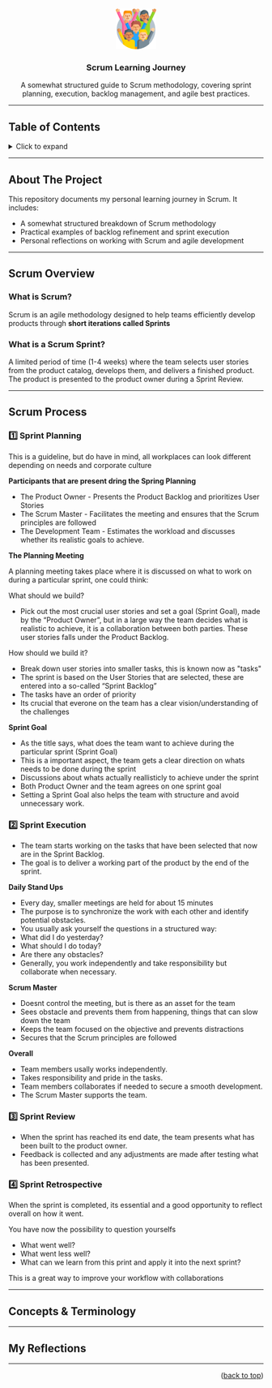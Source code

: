 <a id="readme-top"></a>

<br />
<div align="center">
  <a href="https://github.com/Jeria93/scrum-guide">
    <img src="diversity.png" alt="Logo" width="80" height="80">
  </a>

  <h3 align="center">Scrum Learning Journey</h3>

  <p align="center">
    A somewhat structured guide to Scrum methodology, covering sprint planning, execution, backlog management, and agile best practices.
  </p>
</div>

---
## Table of Contents
<details>
  <summary>Click to expand</summary>
  <ol>
    <li><a href="#about-the-project">About The Project</a></li>
    <li><a href="#scrum-overview">Scrum Overview</a></li>
    <li><a href="#scrum-process">Scrum Process</a>
      <ul>
        <li><a href="#sprint-planning">Sprint Planning</a></li>
        <li><a href="#sprint-execution">Sprint Execution</a></li>
        <li><a href="#sprint-review">Sprint Review</a></li>
        <li><a href="#sprint-retrospective">Sprint Retrospective</a></li>
      </ul>
    </li>
    <li><a href="#concepts-and-terminology">Concepts & Terminology</a></li>
    <li><a href="#my-reflections">My Reflections</a></li>
    <li><a href="#contact">Contact</a></li>
  </ol>
</details>

---
## About The Project
This repository documents my personal learning journey in Scrum. It includes:
- A somewhat structured breakdown of Scrum methodology
- Practical examples of backlog refinement and sprint execution
- Personal reflections on working with Scrum and agile development
---
## Scrum Overview
### What is Scrum?
Scrum is an agile methodology designed to help teams efficiently develop products through **short iterations called Sprints**

### What is a Scrum Sprint?

A limited period of time (1-4 weeks) where the team selects user stories from the product catalog, develops them, and delivers a finished product. The product is presented to the product owner during a Sprint Review.

---
## Scrum Process

### **1️⃣ Sprint Planning**
This is a guideline, but do have in mind, all workplaces can look different depending on needs and corporate culture

**Participants that are present dring the Spring Planning**

- The Product Owner - Presents the Product Backlog and prioritizes User Stories
- The Scrum Master - Facilitates the meeting and ensures that the Scrum principles are followed
- The Development Team - Estimates the workload and discusses whether its realistic goals to achieve.

**The Planning Meeting**

A planning meeting takes place where it is discussed on what to work on during a particular sprint, one could think:

What should we build?
- Pick out the most crucial user stories and set a goal (Sprint Goal), made by the “Product Owner”, but in a large way the team decides what is realistic to achieve, it is a collaboration between both parties. These user stories falls under the Product Backlog.

How should we build it? 

- Break down user stories into smaller tasks, this is known now as "tasks"
- The sprint is based on the User Stories that are selected, these are entered into a so-called “Sprint Backlog”
- The tasks have an order of priority
- Its crucial that everone on the team has a clear vision/understanding of the challenges

**Sprint Goal**
- As the title says, what does the team want to achieve during the particular sprint (Sprint Goal)
- This is a important aspect, the team gets a clear direction on whats needs to be done during the sprint
- Discussions about whats actually reallisticly to achieve under the sprint
- Both Product Owner and the team agrees on one sprint goal
- Setting a Sprint Goal also helps the team with structure and avoid unnecessary work.


### **2️⃣ Sprint Execution**

- The team starts working on the tasks that have been selected that now are in the Sprint Backlog.
- The goal is to deliver a working part of the product by the end of the sprint.

**Daily Stand Ups**
- Every day, smaller meetings are held for about 15 minutes
- The purpose is to synchronize the work with each other and identify potential obstacles.
- You usually ask yourself the questions in a structured way:
- What did I do yesterday?
- What should I do today?
- Are there any obstacles?
- Generally, you work independently and take responsibility but collaborate when necessary.

**Scrum Master**
- Doesnt control the meeting, but is there as an asset for the team
- Sees obstacle and prevents them from happening, things that can slow down the team
- Keeps the team focused on the objective and prevents distractions
- Secures that the Scrum principles are followed 

**Overall**
- Team members usally works independently.
- Takes responsibility and pride in the tasks.
- Team members collaborates if needed to secure a smooth development.
- The Scrum Master supports the team.

### **3️⃣ Sprint Review**

- When the sprint has reached its end date, the team presents what has been built to the product owner.
- Feedback is collected and any adjustments are made after testing what has been presented.


### **4️⃣ Sprint Retrospective**

When the sprint is completed, its essential and a good opportunity to reflect overall on how it went.

You have now the possibility to question yourselfs
- What went well?
- What went less well?
- What can we learn from this print and apply it into the next sprint?

This is a great way to improve your workflow with collaborations

---
## Concepts & Terminology
---
## My Reflections
---


<p align="right">(<a href="#readme-top">back to top</a>)</p>

